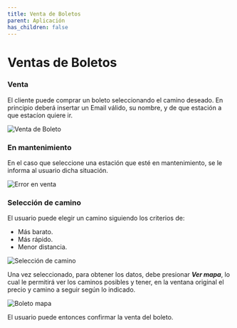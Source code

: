 ```yaml
---
title: Venta de Boletos
parent: Aplicación
has_children: false
---
```

# Ventas de Boletos


### Venta

El cliente puede comprar un boleto seleccionando el camino deseado. En principio deberá insertar un Email válido, su nombre, y de que estación a que estacíon quiere ir.


![Venta de Boleto](https://i.ibb.co/2qBhVb9/venderboleto.png)

### En mantenimiento

En el caso que seleccione una estación que esté en mantenimiento, se le informa al usuario dicha situación.


![Error en venta](https://i.ibb.co/2ctxpJp/venderboletoerror.png)

### Selección de camino

El usuario puede elegir un camino siguiendo los criterios de:
* Más barato.
* Más rápido.
* Menor distancia.


![Selección de camino](https://i.ibb.co/tQFNtPs/venderboletocamino.png)


Una vez seleccionado, para obtener los datos, debe presionar ***Ver mapa***, lo cual le permitirá ver los caminos posibles y tener, en la ventana original el precio y camino a seguir según lo indicado.


![Boleto mapa](https://i.ibb.co/XVVnvPZ/venderboletomapa.png)

El usuario puede entonces confirmar la venta del boleto.
